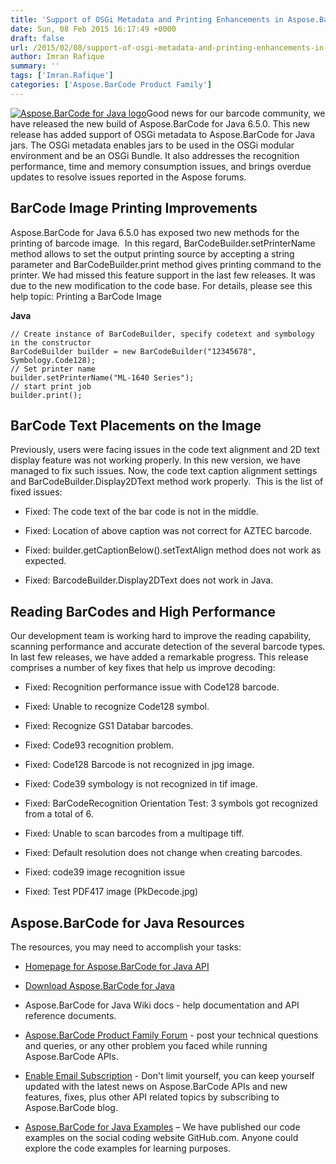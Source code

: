 ```yaml
---
title: 'Support of OSGi Metadata and Printing Enhancements in Aspose.BarCode for Java 6.5.0'
date: Sun, 08 Feb 2015 16:17:49 +0000
draft: false
url: /2015/02/08/support-of-osgi-metadata-and-printing-enhancements-in-aspose.barcode-for-java-6.5.0/
author: Imran Rafique
summary: ''
tags: ['Imran.Rafique']
categories: ['Aspose.BarCode Product Family']
---
```


[![Aspose.BarCode for Java logo][1]](https://blog.aspose.com/wp-content/uploads/sites/2/2013/06/aspose-BarCode-for-Java_100.png)Good news for our barcode community, we have released the new build of Aspose.BarCode for Java 6.5.0. This new release has added support of OSGi metadata to Aspose.BarCode for Java jars. The OSGi metadata enables jars to be used in the OSGi modular environment and be an OSGi Bundle. It also addresses the recognition performance, time and memory consumption issues, and brings overdue updates to resolve issues reported in the Aspose forums.

## BarCode Image Printing Improvements

Aspose.BarCode for Java 6.5.0 has exposed two new methods for the printing of barcode image.  In this regard, BarCodeBuilder.setPrinterName method allows to set the output printing source by accepting a string parameter and BarCodeBuilder.print method gives printing command to the printer. We had missed this feature support in the last few releases. It was due to the new modification to the code base. For details, please see this help topic: Printing a BarCode Image

**Java**

```
// Create instance of BarCodeBuilder, specify codetext and symbology in the constructor
BarCodeBuilder builder = new BarCodeBuilder("12345678", Symbology.Code128);
// Set printer name
builder.setPrinterName("ML-1640 Series");
// start print job
builder.print(); 
```

## BarCode Text Placements on the Image

Previously, users were facing issues in the code text alignment and 2D text display feature was not working properly. In this new version, we have managed to fix such issues. Now, the code text caption alignment settings and BarCodeBuilder.Display2DText method work properly.  This is the list of fixed issues:

*   Fixed: The code text of the bar code is not in the middle.
    
*   Fixed: Location of above caption was not correct for AZTEC barcode.
    
*   Fixed: builder.getCaptionBelow().setTextAlign method does not work as expected.
    
*   Fixed: BarcodeBuilder.Display2DText does not work in Java.
    

## Reading BarCodes and High Performance

Our development team is working hard to improve the reading capability, scanning performance and accurate detection of the several barcode types. In last few releases, we have added a remarkable progress. This release comprises a number of key fixes that help us improve decoding:

*   Fixed: Recognition performance issue with Code128 barcode.
    
*   Fixed: Unable to recognize Code128 symbol.
    
*   Fixed: Recognize GS1 Databar barcodes.
    
*   Fixed: Code93 recognition problem.
    
*   Fixed: Code128 Barcode is not recognized in jpg image.
    
*   Fixed: Code39 symbology is not recognized in tif image.
    
*   Fixed: BarCodeRecognition Orientation Test: 3 symbols got recognized from a total of 6.
    
*   Fixed: Unable to scan barcodes from a multipage tiff.
    
*   Fixed: Default resolution does not change when creating barcodes.
    
*   Fixed: code39 image recognition issue
    
*   Fixed: Test PDF417 image (PkDecode.jpg)
    

## Aspose.BarCode for Java Resources

The resources, you may need to accomplish your tasks:

*   [Homepage for Aspose.BarCode for Java API][2]
    
*   [Download Aspose.BarCode for Java][3]
    
*   Aspose.BarCode for Java Wiki docs - help documentation and API reference documents.
    
*   [Aspose.BarCode Product Family Forum][4] - post your technical questions and queries, or any other problem you faced while running Aspose.BarCode APIs.
    
*   [Enable Email Subscription][5] - Don't limit yourself, you can keep yourself updated with the latest news on Aspose.BarCode APIs and new features, fixes, plus other API related topics by subscribing to Aspose.BarCode blog.
    
*   [Aspose.BarCode for Java Examples][6] – We have published our code examples on the social coding website GitHub.com. Anyone could explore the code examples for learning purposes.




[1]: https://blog.aspose.com/wp-content/uploads/sites/2/2013/06/aspose-BarCode-for-Java_100.png "Aspose.BarCode for Java logo"
[2]: http://www.aspose.com/java/barcode-component.aspx
[3]: http://www.aspose.com/community/files/72/java-components/aspose.barcode-for-java/default.aspx
[4]: http://www.aspose.com/community/forums/aspose.barcode-product-family/193/showforum.aspx
[5]: https://blog.aspose.com/
[6]: https://github.com/asposebarcode/Aspose_BarCode_JAVA




